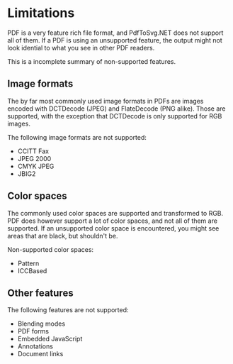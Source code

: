 # Limitations

PDF is a very feature rich file format, and PdfToSvg.NET does not support all of them. If a PDF is using an unsupported feature, the output might not look idential to what you see in other PDF readers.

This is a incomplete summary of non-supported features.

## Image formats

The by far most commonly used image formats in PDFs are images encoded with DCTDecode (JPEG) and FlateDecode (PNG alike). Those are supported, with the exception that DCTDecode is only supported for RGB images.

The following image formats are not supported:

* CCITT Fax
* JPEG 2000
* CMYK JPEG
* JBIG2

## Color spaces

The commonly used color spaces are supported and transformed to RGB. PDF does however support a lot of color spaces, and not all of them are supported. If an unsupported color space is encountered, you might see areas that are black, but shouldn't be.

Non-supported color spaces:

* Pattern
* ICCBased

## Other features

The following features are not supported:

* Blending modes
* PDF forms
* Embedded JavaScript
* Annotations
* Document links
